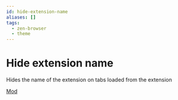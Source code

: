 ```yaml
---
id: hide-extension-name
aliases: []
tags:
  - zen-browser
  - theme
---
```


# Hide extension name

Hides the name of the extension on tabs loaded from the extension

[Mod](https://zen-browser.app/mods/cb15abdb-0514-4e09-8ce5-722cf1f4a20f)
